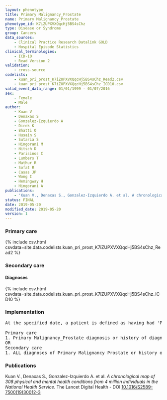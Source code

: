 ```yaml
---
layout: phenotype
title: Primary Malignancy_Prostate
name: Primary Malignancy_Prostate
phenotype_id: K7iZUPXVXQqcHj5BS4sChz 
type: Disease or Syndrome
group: Cancers
data_sources: 
    - Clinical Practice Research Datalink GOLD
    - Hospital Episode Statistics
clinical_terminologies: 
    - ICD-10
    - Read Version 2
validation: 
    - cross-source
codelists: 
    - kuan_pri_prost_K7iZUPXVXQqcHj5BS4sChz_Read2.csv
    - kuan_pri_prost_K7iZUPXVXQqcHj5BS4sChz_ICD10.csv
valid_event_data_range: 01/01/1999 - 01/07/2016
sex: 
    - Female
    - Male
author: 
    - Kuan V
    - Denaxas S
    - Gonzalez-Izquierdo A
    - Direk K
    - Bhatti O
    - Husain S
    - Sutaria S
    - Hingorani M
    - Nitsch D
    - Parisinos C
    - Lumbers T
    - Mathur R
    - Sofat R
    - Casas JP
    - Wong I
    - Hemingway H
    - Hingorani A
publications: 
    - 'Kuan V., Denaxas S., Gonzalez-Izquierdo A. et al. A chronological map of 308 physical and mental health conditions from 4 million individuals in the National Health Service. The Lancet Digital Health - DOI: 10.1016/S2589-7500(19)30012-3' 
status: FINAL
date: 2019-05-20
modified_date: 2019-05-20
version: 1
---
```

### Primary care 
{% include csv.html csvdata=site.data.codelists.kuan_pri_prost_K7iZUPXVXQqcHj5BS4sChz_Read2 %}
### Secondary care 
#### Diagnoses 
{% include csv.html csvdata=site.data.codelists.kuan_pri_prost_K7iZUPXVXQqcHj5BS4sChz_ICD10 %}
### Implementation 
<pre>At the specified date, a patient is defined as having had 'Primary Malignancy_Prostate' IF they meet the criteria for any of the following on or before the specified date. The earliest date on which the individual meets any of the following criteria on or before the specified date is defined as the first event date:

Primary care
1. Primary Malignancy_Prostate diagnosis or history of diagnosis during a consultation 
OR
Secondary care
1. ALL diagnoses of Primary Malignancy_Prostate or history of diagnosis during a hospitalization</pre> 
 
### Publications 
Kuan V., Denaxas S., Gonzalez-Izquierdo A. et al. _A chronological map of 308 physical and mental health conditions from 4 million individuals in the National Health Service_. The Lancet Digital Health - DOI <a href='https://www.thelancet.com/journals/landig/article/PIIS2589-7500(19)30012-3/fulltext'>10.1016/S2589-7500(19)30012-3</a>